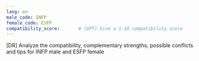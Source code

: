 ```yaml
---
lang: en
male_code: INFP
female_code: ESFP
compatibility_score:       # [GPT] Give a 1–10 compatibility score
---
```


[DR] Analyze the compatibility, complementary strengths, possible conflicts and tips for INFP male and ESFP female

